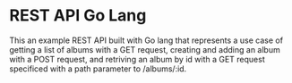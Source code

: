 # REST API Go Lang

This an example REST API built with Go lang that represents a use case of getting a list of albums with a GET request, creating and adding an album with a POST request, and retriving an album by id with a GET request specificed with a path parameter to /albums/:id.
